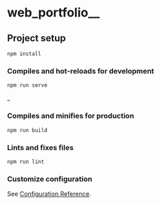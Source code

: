 # web_portfolio__
## Project setup
```
npm install
```

### Compiles and hot-reloads for development
```
npm run serve
```
_
### Compiles and minifies for production
```
npm run build
```

### Lints and fixes files
```
npm run lint
```

### Customize configuration
See [Configuration Reference](https://cli.vuejs.org/config/).
